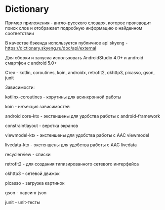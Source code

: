 # Dictionary

Пример приложения - англо-русского словаря, которое производит поиск слов и отображает подробную информацию о найденном соответствии

В качестве бэкенда используется публичное api skyeng - https://dictionary.skyeng.ru/doc/api/external

Для сборки и запуска использовать AndroidStudio 4.0+ и android смартфон с android 5.0+


Стек - kotlin, coroutines, koin, androidx, retrofit2, okhttp3, picasso, gson, junit


Зависимости:

kotlinx-coroutines - корутины для асинхронной работы

koin - инъекция зависимостей

android core-ktx - экстеншены для удобства работы с android-framework

constraintlayout - верстка экранов

viewmodel-ktx - экстеншены для удобства работы с AAC viewmodel

livedata-ktx - экстеншены для удобства работы с AAC livedata

recyclerview - списки

retrofit2 - для создания типизированного сетевого интерфейса

okhttp3 - сетевой движок

picasso - загрузка картинок

gson - парсинг json

junit - unit-тесты
